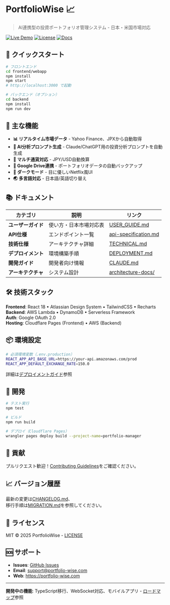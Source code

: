# PortfolioWise 📈

> AI連携型の投資ポートフォリオ管理システム - 日本・米国市場対応

[![Live Demo](https://img.shields.io/badge/Live-portfolio--wise.com-success)](https://portfolio-wise.com)
[![License](https://img.shields.io/badge/License-MIT-blue)](LICENSE)
[![Docs](https://img.shields.io/badge/Docs-Available-green)](./documents/)

## 🚀 クイックスタート

```bash
# フロントエンド
cd frontend/webapp
npm install
npm start
# http://localhost:3000 で起動

# バックエンド（オプション）
cd backend
npm install
npm run dev
```

## 🎯 主な機能

- **📊 リアルタイム市場データ** - Yahoo Finance、JPXから自動取得
- **🤖 AI分析プロンプト生成** - Claude/ChatGPT用の投資分析プロンプトを自動生成
- **💱 マルチ通貨対応** - JPY/USD自動換算
- **💾 Google Drive連携** - ポートフォリオデータの自動バックアップ
- **🌙 ダークモード** - 目に優しいNetflix風UI
- **🌏 多言語対応** - 日本語/英語切り替え

## 📚 ドキュメント

| カテゴリ | 説明 | リンク |
|---------|------|--------|
| **ユーザーガイド** | 使い方・日本市場対応表 | [USER_GUIDE.md](./documents/USER_GUIDE.md) |
| **API仕様** | エンドポイント一覧 | [api-specification.md](./documents/api-specification.md) |
| **技術仕様** | アーキテクチャ詳細 | [TECHNICAL.md](./documents/TECHNICAL.md) |
| **デプロイメント** | 環境構築手順 | [DEPLOYMENT.md](./documents/DEPLOYMENT.md) |
| **開発ガイド** | 開発者向け情報 | [CLAUDE.md](./CLAUDE.md) |
| **アーキテクチャ** | システム設計 | [architecture-docs/](./documents/architecture-docs/) |

## 🛠️ 技術スタック

**Frontend**: React 18 • Atlassian Design System • TailwindCSS • Recharts  
**Backend**: AWS Lambda • DynamoDB • Serverless Framework  
**Auth**: Google OAuth 2.0  
**Hosting**: Cloudflare Pages (Frontend) • AWS (Backend)  

## 📦 環境設定

```bash
# 必須環境変数（.env.production）
REACT_APP_API_BASE_URL=https://your-api.amazonaws.com/prod
REACT_APP_DEFAULT_EXCHANGE_RATE=150.0
```

詳細は[デプロイメントガイド](./documents/DEPLOYMENT.md)参照

## 🔧 開発

```bash
# テスト実行
npm test

# ビルド
npm run build

# デプロイ（Cloudflare Pages）
wrangler pages deploy build --project-name=portfolio-manager
```

## 🤝 貢献

プルリクエスト歓迎！[Contributing Guidelines](./CONTRIBUTING.md)をご確認ください。

## 📈 バージョン履歴

最新の変更は[CHANGELOG.md](./CHANGELOG.md)、  
移行手順は[MIGRATION.md](./MIGRATION.md)を参照してください。

## 📄 ライセンス

MIT © 2025 PortfolioWise - [LICENSE](./LICENSE)

## 🆘 サポート

- **Issues**: [GitHub Issues](https://github.com/portfoliowise/portfolio-manager/issues)
- **Email**: support@portfolio-wise.com
- **Web**: https://portfolio-wise.com

---

**開発中の機能**: TypeScript移行、WebSocket対応、モバイルアプリ - [ロードマップ](./documents/TECHNICAL.md#future-enhancements)参照